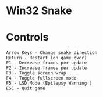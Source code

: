 # Win32 Snake

# Controls

    Arrow Keys - Change snake direction
    Return - Restart (on game over)
    F1 - Decrease frames per update
    F2 - Increase frames per update
    F3 - Toggle screen wrap
    F4 - Toggle fullscreen mode
    F5 - LSD Mode (Epilepsy Warning!)
    ESC - Quit game
    